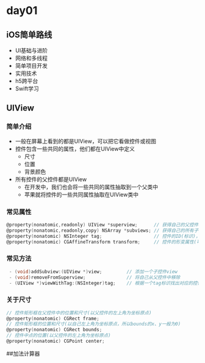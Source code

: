 # day01
## iOS简单路线
* UI基础与进阶
* 网络和多线程
* 简单项目开发
* 实用技术
* h5跨平台
* Swift学习

## UIView
### 简单介绍
* 一般在屏幕上看到的都是UIView，可以把它看做控件或视图
* 控件包含一些共同的属性，他们都在UIView中定义
  * 尺寸
  * 位置
  * 背景颜色
* 所有控件的父控件都是UIView
  * 在开发中，我们也会将一些共同的属性抽取到一个父类中
  * 苹果就将控件的一些共同属性抽取在UIView类中

### 常见属性
```objectivec
@property(nonatomic,readonly) UIView *superview;      // 获得自己的父控件对象
@property(nonatomic,readonly,copy) NSArray *subviews; // 获得自己的所有子控件对象
@property(nonatomic) NSInteger tag;                   // 控件的ID(标识)，父控件可以通过tag来找到对应的子控件
@property(nonatomic) CGAffineTransform transform;     // 控件的形变属性(可以设置旋转角度、比例缩放、平移等属性)
```
### 常见方法
```objectivec
 - (void)addSubview:(UIView *)view;         // 添加一个子控件view
 - (void)removeFromSuperview;               // 将自己从父控件中移除
 - (UIView *)viewWithTag:(NSInteger)tag;    // 根据一个tag标识找出对应的控件（一般都是子控件）
```
### 关于尺寸
```objectivec
// 控件矩形框在父控件中的位置和尺寸(以父控件的左上角为坐标原点)
@property(nonatomic) CGRect frame;
// 控件矩形框的位置和尺寸(以自己左上角为坐标原点，所以bounds的x、y一般为0) 
@property(nonatomic) CGRect bounds;
// 控件中点的位置(以父控件的左上角为坐标原点) 
@property(nonatomic) CGPoint center;
```
##加法计算器







